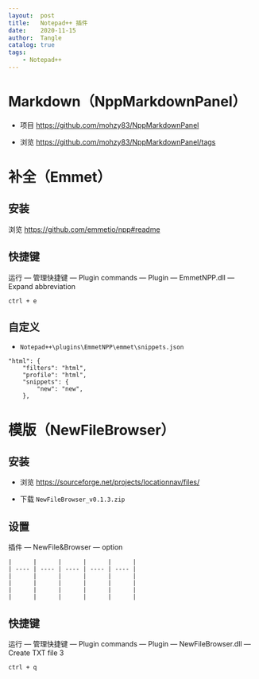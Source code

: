 ```yaml
---
layout:  post
title:   Notepad++ 插件
date:    2020-11-15
author:  Tangle
catalog: true
tags:
    - Notepad++
---
```


# Markdown（NppMarkdownPanel）

- 项目 <https://github.com/mohzy83/NppMarkdownPanel>

- 浏览 <https://github.com/mohzy83/NppMarkdownPanel/tags>

# 补全（Emmet）

## 安装

浏览 <https://github.com/emmetio/npp#readme>

## 快捷键

运行 — 管理快捷键 — Plugin commands — Plugin — EmmetNPP.dll — Expand abbreviation

```
ctrl + e
```

## 自定义

- `Notepad++\plugins\EmmetNPP\emmet\snippets.json`

```
"html": {
    "filters": "html",
    "profile": "html",
    "snippets": {
        "new": "new",
    },
```

# 模版（NewFileBrowser）

## 安装

- 浏览 <https://sourceforge.net/projects/locationnav/files/>

- 下载 `NewFileBrowser_v0.1.3.zip`

## 设置

插件 — NewFile&Browser — option

```
|      |      |      |      |      |
| ---- | ---- | ---- | ---- | ---- |
|      |      |      |      |      |
|      |      |      |      |      |
|      |      |      |      |      |
|      |      |      |      |      |
```

## 快捷键

运行 — 管理快捷键 — Plugin commands — Plugin — NewFileBrowser.dll — Create TXT file 3

```
ctrl + q
```
